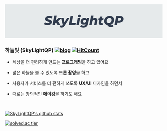 [![SkyLightQP](https://raw.githubusercontent.com/SkyLightQP/SkyLightQP/master/docs/banner.png)](https://github.com/SkyLightQP)

### 하늘빛 (SkyLightQP) [![blog](https://img.shields.io/badge/blog-SkyLightQP-white&?style=flat-square&color=orange)](https://blog.skylightqp.kr) [![HitCount](http://hits.dwyl.com/SkyLightQP/SkyLightQP/SkyLightQP.svg)](http://hits.dwyl.com/SkyLightQP/SkyLightQP/SkyLightQP)

- 세상을 더 편리하게 만드는 **프로그래밍**을 하고 있어요

- 넓은 하늘을 볼 수 있도록 **드론 촬영**을 하고

- 사용자가 서비스를 더 편하게 쓰도록 **UX/UI** 디자인을 하면서

- 때로는 창의적인 **메이킹**을 하기도 해요

<br />

[![SkyLightQP's github stats](https://github-readme-stats.vercel.app/api?username=SkyLightQP&count_private=true&show_icons=true&theme=radical)](https://github.com/SkyLightQP)

[![solved.ac tier](http://mazassumnida.wtf/api/generate_badge?boj=combbm)](https://solved.ac/combbm)
